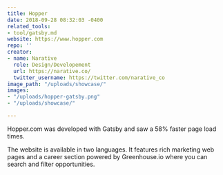```yaml
---
title: Hopper
date: 2018-09-28 08:32:03 -0400
related_tools:
- tool/gatsby.md
website: https://www.hopper.com
repo: ''
creator:
- name: Narative
  role: Design/Developement
  url: https://narative.co/
  twitter_username: https://twitter.com/narative_co
image_path: "/uploads/showcase/"
images:
- "/uploads/hopper-gatsby.png"
- "/uploads/showcase/"

---
```

Hopper.com was developed with Gatsby and saw a 58% faster page load times.

The website is available in two languages. It features rich marketing web pages and a career section powered by Greenhouse.io where you can search and filter opportunities.